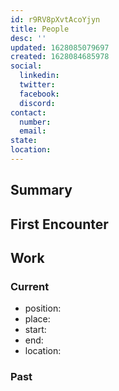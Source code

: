 ```yaml
---
id: r9RV8pXvtAcoYjyn
title: People
desc: ''
updated: 1628085079697
created: 1628084685978
social:
  linkedin:
  twitter:
  facebook:
  discord: 
contact:
  number:
  email: 
state:
location:
---
```


## Summary

## First Encounter

## Work

### Current
- position:
- place:
- start:
- end:
- location:

### Past

